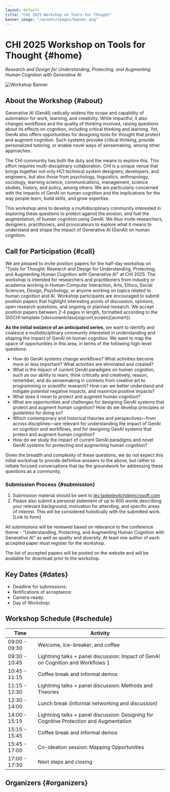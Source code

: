 ```yaml
---
layout: default
title: "CHI 2025 Workshop on Tools for Thought"
banner_image: "/assets/images/banner.png"
---
```


# CHI 2025 Workshop on Tools for Thought {#home}

_Research and Design for Understanding, Protecting, and Augmenting Human Cognition with Generative AI_

<div class="banner">
    <img src="{{ '/assets/images/banner.png' | relative_url }}" alt="Workshop Banner">
</div>

## About the Workshop {#about}

Generative AI (GenAI) radically widens the scope and capability of automation for work, learning, and creativity. While impactful, it also changes workflows and the quality of thinking involved, raising questions about its effects on cognition, including critical thinking and learning.
Yet, GenAI also offers opportunities for designing tools for thought that protect and augment cognition. Such systems provoke critical thinking, provide personalized tutoring, or enable novel ways of sensemaking, among other approaches.

The CHI community has both the duty and the means to explore this. This effort requires multi-disciplinary collaboration. CHI is a unique venue that brings together not only HCI technical system designers, developers, and engineers, but also those from psychology, linguistics, anthropology, sociology, learning science, communications, management, science studies, history, and policy, among others. We are particularly concerned with the impacts of GenAI on human cognition and the implications for the way people learn, build skills, and grow expertise.

This workshop aims to develop a multidisciplinary community interested in exploring these questions to protect against the erosion, and fuel the augmentation, of human cognition using GenAI. We thus invite researchers, designers, practitioners, and provocateurs to explore what it means to understand and shape the impact of Generative AI (GenAI) on human cognition.

## Call for Participation {#call}

We are pleased to invite position papers for the half-day workshop on "Tools for Thought: Research and Design for Understanding, Protecting, and Augmenting Human Cognition with Generative AI" at CHI 2025.
The workshop is intended for researchers and practitioners from industry or academia working in Human-Computer Interaction, Arts, Ethics, Social Sciences, Design, Psychology, or anyone working on topics related to human cognition and AI.
Workshop participants are encouraged to submit position papers that highlight interesting points of discussion, opinions, open research questions, and ongoing or planned research. We accept position papers between 2-4 pages in length, formatted according to the SIGCHI template (\documentclass[sigconf,screen]{acmart}).

**As the initial instance of an anticipated series**, we want to identify and coalesce a multidisciplinary community interested in understanding and shaping the impact of GenAI on human cognition. We want to map the space of opportunities in this area, in terms of the following high-level questions:

- How do GenAI systems change workflows? What activities become more or less important? What activities are eliminated and created?
- What is the impact of current GenAI paradigms on human cognition, such as our ability to learn, think critically and creatively, reason, remember, and do sensemaking in contexts from creative art to programming or scientific research? How can we better understand and mitigate potential negative impacts, and maximize positive impacts?
- What does it mean to protect and augment human cognition?
- What are opportunities and challenges for designing GenAI systems that protect and augment human cognition? How do we develop principles or guidelines for doing so?
- Which contemporary and historical theories and perspectives—from across disciplines—are relevant for understanding the impact of GenAI on cognition and workflows, and for designing GenAI systems that protect and augment human cognition?
- How do we study the impact of current GenAI paradigms and novel GenAI systems for protecting and augmenting human cognition?
  
Given the breadth and complexity of these questions, we do not expect this initial workshop to provide definitive answers to the above, but rather to initiate focused conversations that lay the groundwork for addressing these questions as a community.

### Submission Process {#submission}

1. Submission material should be sent to <lev.tankelevitch@microsoft.com>
2. Please also submit a personal statement of up to 600 words describing your relevant background, motivation for attending, and specific areas of interest. This will be considered holistically with the submitted work. [Link to form]

All submissions will be reviewed based on relevance to the conference theme - "Understanding, Protecting, and Augmenting Human Cognition with Generative AI" as well as quality and diversity. At least one author of each accepted paper must register for the workshop.

The list of accepted papers will be posted on the website and will be available for download prior to the workshop.


## Key Dates {#dates}

- Deadline for submissions:
- Notifications of acceptance:
- Camera-ready:
- Day of Workshop:

## Workshop Schedule {#schedule}


| Time          | Activity                                                                 |
|---------------|--------------------------------------------------------------------------|
| 09:00 - 09:30 | Welcome, ice-breaker, and coffee                                         |
| 09:30 - 10:45 | Lightning talks + panel discussion: Impact of GenAI on Cognition and Workflows 1 |
| 10:45 - 11:15 | Coffee break and informal demos                                          |
| 11:15 - 12:30 | Lightning talks + panel discussion: Methods and Theories                 |
| 12:30 - 14:00 | Lunch break (informal networking and discussion)                         |
| 14:00 - 15:15 | Lightning talks + panel discussion: Designing for Cognitive Protection and Augmentation |
| 15:15 - 15:45 | Coffee break and informal demos                                          |
| 15:45 - 17:00 | Co-ideation session: Mapping Opportunities                               |
| 17:00 - 17:30 | Next steps and closing                                                   |

## Organizers {#organizers}